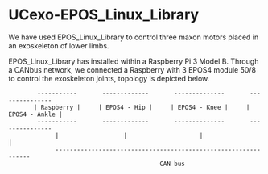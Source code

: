 # UCexo-EPOS_Linux_Library

We have used EPOS_Linux_Library to control three maxon motors placed in an exoskeleton of lower limbs.


EPOS_Linux_Library has installed within a Raspberry Pi 3 Model B. Through a CANbus network, we connected a Raspberry with 3 EPOS4 module 50/8 to control the exoskeleton joints, topology is depicted below.

            -----------       -------------       --------------       ---------------
           | Raspberry |     | EPOS4 - Hip |     | EPOS4 - Knee |     | EPOS4 - Ankle |
            -----------       -------------       --------------       ---------------
                 |                  |                    |                     |
                 ---------------------------------------------------------------
                                              CAN bus


